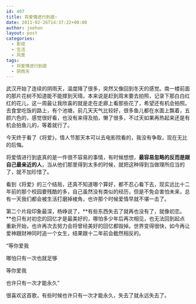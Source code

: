 ```yaml
---
id: 497
title: 将爱情进行到底~
date: 2011-02-26T14:37:22+00:00
author: jeehon
layout: post
categories:
  - 影视
  - 生活
  - 风景
tags:
  - 将爱情进行到底
  - 阴雨天
---
```

武汉开始了连续的阴雨天，温度降了很多，突然又像回到冬天的感觉。南一楼前面的那片花树不知道能不能撑到天晴，本来说是赶到周末要去拍照，记录下那白白红红的花儿，这一周最让我欣喜的就是走在走廊上看那些花了，希望还有机会拍照。去食堂吃饭的路上，有个池塘，前几天天气比较好，很多鱼儿都在水面上飘着，五颜六色的，感觉很好看，也没有来得及拍，懒了很多，不过天如果再热起来还是有机会拍鱼儿的，等着就行了。 

今天终于看了《将爱》，情人节那天本可以去电影院看的，我没有争取，现在无比的后悔。

将爱情进行到底真的是一件很不容易的事情，有时候想想，**最容易忽略的反而是跟自己最亲近的人**，当从他们那里得到太多的时候，就把这种得到当做理所应当的了，就不加珍惜了。

<!--more-->

看到《将爱》的三个结局，还真不知道哪个算好，都不忍心看下去，现实远比十二年前的那个校园要残酷的多，自己虽然没有类似的经历，但是不免会害怕未来，总有一天我们都会被生活打磨掉棱角，也许那个时候爱情早就不堪一击了。

第二个片段印象最深，杨峥说了，**有些东西失去了就再也没有了，就像初恋。**也只有对初恋的回忆才是最美好的，哪怕多少年后再次相见，也无法回到起点重新开始，也许再次去努力会将曾经美好的回忆都毁掉。世界变得很快，如今再让爱神跟财神同时追一个女生，结果跟十二年前会截然相反的。

“等你爱我
  
哪怕只有一次也就足够
  
等你爱我
  
也许只有一次才能永久”
  
很喜欢这首歌，有些时候也许只有一次才能永久，失去了就永远失去了。